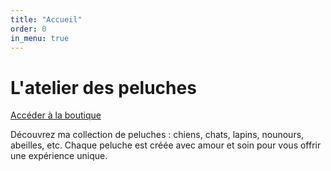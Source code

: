 ```yaml
---
title: "Accueil"
order: 0
in_menu: true
---
```

# L'atelier des peluches

 <a href="/boutique.html" class="bouton">Accéder à la boutique</a>

Découvrez ma collection de peluches : chiens, chats, lapins, nounours, abeilles, etc. Chaque peluche est créée avec amour et soin pour vous offrir une expérience unique. 